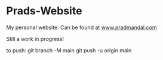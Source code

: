 # Prads-Website

My personal website. Can be found at www.pradmandal.com

Still a work in progress!

to push: 
git branch -M main
git push -u origin main

